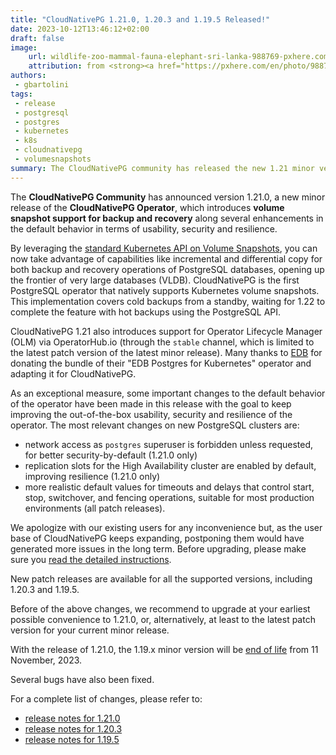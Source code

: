 ```yaml
---
title: "CloudNativePG 1.21.0, 1.20.3 and 1.19.5 Released!"
date: 2023-10-12T13:46:12+02:00
draft: false
image:
    url: wildlife-zoo-mammal-fauna-elephant-sri-lanka-988769-pxhere.com.jpg
    attribution: from <strong><a href="https://pxhere.com/en/photo/988769?utm_content=clipUser&utm_medium=referral&utm_source=pxhere">PxHere</a></strong>
authors:
 - gbartolini
tags:
 - release
 - postgresql
 - postgres
 - kubernetes
 - k8s
 - cloudnativepg
 - volumesnapshots
summary: The CloudNativePG community has released the new 1.21 minor version and a new update for the supported 1.20 and 1.19 versions of the CloudNativePG operator.
---
```

The **CloudNativePG Community** has announced version 1.21.0, a new minor
release of the **CloudNativePG Operator**, which introduces **volume snapshot
support for backup and recovery** along several enhancements in the default
behavior in terms of usability, security and resilience.

By leveraging the [standard Kubernetes API on Volume Snapshots](https://kubernetes.io/blog/2020/12/10/kubernetes-1.20-volume-snapshot-moves-to-ga/),
you can now take advantage of capabilities like incremental and differential
copy for both backup and recovery operations of PostgreSQL databases, opening
up the frontier of very large databases (VLDB).  CloudNativePG is the first
PostgreSQL operator that natively supports Kubernetes volume snapshots.
This implementation covers cold backups from a standby, waiting for 1.22 to
complete the feature with hot backups using the PostgreSQL API.

CloudNativePG 1.21 also introduces support for Operator Lifecycle Manager (OLM)
via OperatorHub.io (through the `stable` channel, which is limited to the
latest patch version of the latest minor release). Many thanks to
[EDB](https://enterprisedb.com) for donating the bundle of their "EDB Postgres
for Kubernetes" operator and adapting it for CloudNativePG.

As an exceptional measure, some important changes to the default behavior of
the operator have been made in this release with the goal to keep improving the
out-of-the-box usability, security and resilience of the operator.
The most relevant changes on new PostgreSQL clusters are:

- network access as `postgres` superuser is forbidden unless requested, for
  better security-by-default (1.21.0 only)
- replication slots for the High Availability cluster are enabled by default,
  improving resilience (1.21.0 only)
- more realistic default values for timeouts and delays that control start,
  stop, switchover, and fencing operations, suitable for most production
  environments (all patch releases).

We apologize with our existing users for any inconvenience but, as the user
base of CloudNativePG keeps expanding, postponing them would have generated
more issues in the long term. Before upgrading, please make sure you
[read the detailed instructions](https://cloudnative-pg.io/documentation/current/installation_upgrade/#upgrading-to-1210-1203-or-1195).

New patch releases are available for all the supported versions, including
1.20.3 and 1.19.5.

Before of the above changes, we recommend to upgrade at your earliest possible
convenience to 1.21.0, or, alternatively, at least to the latest patch version
for your current minor release.

With the release of 1.21.0, the 1.19.x minor version will be
[end of life](https://cloudnative-pg.io/documentation/1.21/supported_releases/#support-status-of-cloudnativepg-releases)
from 11 November, 2023.

Several bugs have also been fixed.

For a complete list of changes, please refer to:

- [release notes for 1.21.0](https://cloudnative-pg.io/documentation/1.21/release_notes/v1.21/)
- [release notes for 1.20.3](https://cloudnative-pg.io/documentation/1.20/release_notes/v1.20/)
- [release notes for 1.19.5](https://cloudnative-pg.io/documentation/1.19/release_notes/v1.19/)

<!--
# About CloudNativePg

[CloudNativePG](https://cloudnative-pg.io) is an open source Kubernetes
Operator for PostgreSQL workloads that orchestrates the full life cycle of a
PostgreSQL cluster, from bootstrapping and configuration, through high
availability and connection routing, to backups and disaster recovery.
CloudNativePG relies on PostgreSQL’s native streaming replication to distribute
data across pods, nodes, and zones, using standard Kubernetes patterns.
Replicas can be scaled up and down in a Kubernetes native manner, and the
operator automatically and safely reconfigure replication as appropriate.
[CloudNativePG is a project originally created and supported by EDB](https://www.enterprisedb.com/products/cloud-native-postgresql-kubernetes-ha-clusters-k8s-containers-scalable).

-->
<!--
Tweet
Proud to announce #CloudNativePG 1.21.0, 1.20.3 and 1.19.5 are out! Update now!

First #PostgreSQL #operator to introduce native #Kubernetes #VolumeSnapshot API support for #incremental
#differential #backup and #recovery, suitable for very large #databases (#VLDB)

Read more https://cloudnative-pg.io/blog/cloudnative-pg-1-21.0-released/!

#k8s #postgres #oss #cloudnative
--->
